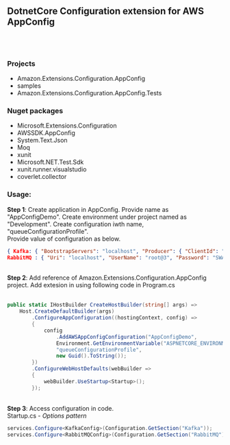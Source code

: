 ## DotnetCore Configuration extension for AWS AppConfig


<br><br>

### Projects

- Amazon.Extensions.Configuration.AppConfig
- samples
- Amazon.Extensions.Configuration.AppConfig.Tests
  <br>

### Nuget packages

- Microsoft.Extensions.Configuration
- AWSSDK.AppConfig
- System.Text.Json
- Moq
- xunit
- Microsoft.NET.Test.Sdk
- xunit.runner.visualstudio
- coverlet.collector
  <br>

### Usage:

<b>Step 1</b>: Create application in AppConfig. Provide name as "AppConfigDemo". Create environment under project named as "Development". Create configuration iwth name, "queueConfigurationProfile".
<br>
Provide value of configuration as below.

```json
{ Kafka: { "BootstrapServers": "localhost", "Producer": { "ClientId": "19", "StatisticsIntervalMs": 5000, "MessageTimeoutMs": 10000, "SocketTimeoutMs": 10000, "ApiVersionRequestTimeoutMs": 10000, "MetadataRequestTimeoutMs": 5000, "RequestTimeoutMs": 5000 }, "Consumer": { "GroupId": "49", "EnableAutoCommit": true, "StatisticsIntervalMs": 5000, "SessionTimeoutMs": 10000 } },
RabbitMQ : { "Uri": "localhost", "UserName": "root@3", "Password": "SWAMI", "DispatchConsumersAsync": true } }
```

<br>
<b>Step 2</b>: Add reference of Amazon.Extensions.Configuration.AppConfig project. Add extesion in using following code in Program.cs
<br>
<br>


```csharp
public static IHostBuilder CreateHostBuilder(string[] args) =>
    Host.CreateDefaultBuilder(args)
        .ConfigureAppConfiguration((hostingContext, config) =>
        {
            config
                .AddAWSAppConfigConfiguration("AppConfigDemo",
                Environment.GetEnvironmentVariable("ASPNETCORE_ENVIRONMENT"),
                "queueConfigurationProfile",
                new Guid().ToString());
        })
        .ConfigureWebHostDefaults(webBuilder =>
        {
            webBuilder.UseStartup<Startup>();
        });
```

<br>
<b>Step 3</b>: Access configuration in code.
<br>
Startup.cs - <i>Options pattern</i>

```csharp
services.Configure<KafkaConfig>(Configuration.GetSection("Kafka"));
services.Configure<RabbitMQConfig>(Configuration.GetSection("RabbitMQ"));
```
